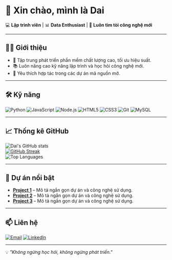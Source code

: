 # 👋 Xin chào, mình là Dai

💻 **Lập trình viên** | 📊 **Data Enthusiast** | 🚀 **Luôn tìm tòi công nghệ mới**  

---

## 🧑‍💻 Giới thiệu
- 🎯 Tập trung phát triển phần mềm chất lượng cao, tối ưu hiệu suất.
- 📚 Luôn nâng cao kỹ năng lập trình và học hỏi công nghệ mới.
- 🤝 Yêu thích hợp tác trong các dự án mã nguồn mở.

---

## 🛠️ Kỹ năng
![Python](https://img.shields.io/badge/Python-3776AB?style=flat-square&logo=python&logoColor=white)
![JavaScript](https://img.shields.io/badge/JavaScript-F7DF1E?style=flat-square&logo=javascript&logoColor=black)
![Node.js](https://img.shields.io/badge/Node.js-339933?style=flat-square&logo=nodedotjs&logoColor=white)
![HTML5](https://img.shields.io/badge/HTML5-E34F26?style=flat-square&logo=html5&logoColor=white)
![CSS3](https://img.shields.io/badge/CSS3-1572B6?style=flat-square&logo=css3&logoColor=white)
![Git](https://img.shields.io/badge/Git-F05032?style=flat-square&logo=git&logoColor=white)
![MySQL](https://img.shields.io/badge/MySQL-4479A1?style=flat-square&logo=mysql&logoColor=white)

---

## 📈 Thống kê GitHub
![Dai's GitHub stats](https://github-readme-stats.vercel.app/api?username=ndai2010&show_icons=true&theme=tokyonight)  
[![GitHub Streak](https://streak-stats.demolab.com?user=ndai2010&theme=tokyonight)](https://git.io/streak-stats)  
![Top Languages](https://github-readme-stats.vercel.app/api/top-langs/?username=ndai2010&layout=compact&theme=tokyonight)

---

## 🚀 Dự án nổi bật
- [**Project 1**](#) – Mô tả ngắn gọn dự án và công nghệ sử dụng.
- [**Project 2**](#) – Mô tả ngắn gọn dự án và công nghệ sử dụng.
- [**Project 3**](#) – Mô tả ngắn gọn dự án và công nghệ sử dụng.

---

## 📫 Liên hệ
[![Email](https://img.shields.io/badge/Email-ndai2010%40gmail.com-red?style=flat-square&logo=gmail&logoColor=white)](mailto:ndai2010@gmail.com)
[![LinkedIn](https://img.shields.io/badge/LinkedIn-Dai-blue?style=flat-square&logo=linkedin&logoColor=white)](#)

---

💡 *"Không ngừng học hỏi, không ngừng phát triển."*
